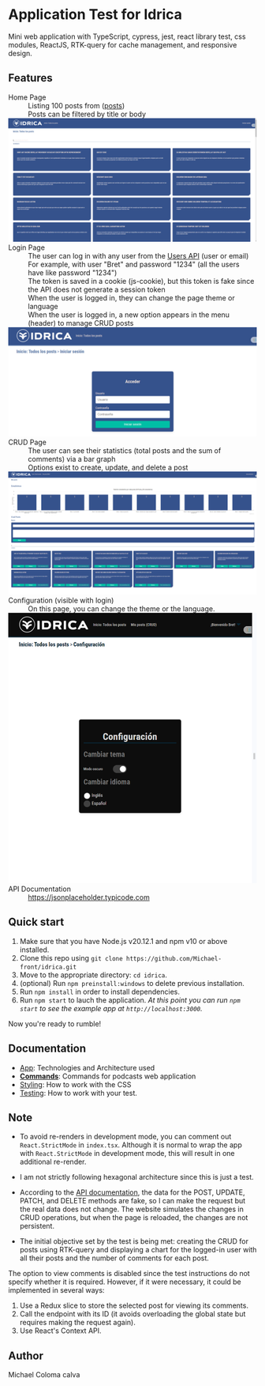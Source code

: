 # Application Test for Idrica

Mini web application with TypeScript, cypress, jest, react library test, css modules,  ReactJS, RTK-query for cache management, and responsive design.

## Features

<dl>
  <dt>Home Page</dt>
  <dd>Listing 100 posts from (<a href="https://jsonplaceholder.typicode.com/posts">posts</a>)</dd>
  <dd>Posts can be filtered by title or body</dd>

  <img src="docs\images\home.png" alt="Descripción de la imagen" />

  <dt>Login Page</dt>
  <dd>The user can log in with any user from the <a href="https://jsonplaceholder.typicode.com/users">Users API</a> (user or email)</dd>
  <dd>For example, with user "Bret" and password "1234" (all the users have like password "1234")</dd>
  <dd>The token is saved in a cookie (js-cookie), but this token is fake since the API does not generate a session token</dd>
  <dd>When the user is logged in, they can change the page theme or language</dd>
  <dd>When the user is logged in, a new option appears in the menu (header) to manage CRUD posts</dd>

  <img src="docs\images\login.png" alt="Descripción de la imagen" />

  <dt>CRUD Page</dt>
  <dd>The user can see their statistics (total posts and the sum of comments) via a bar graph</dd>
  <dd>Options exist to create, update, and delete a post</dd>

  <img src="docs\images\crud.png" alt="Descripción de la imagen" />

  <dt>Configuration (visible with login)</dt>
  <dd>On this page, you can change the theme or the language.</dd>

  <img src="docs\images\settings.png" alt="Descripción de la imagen"/>

  <dt>API Documentation</dt>
  <dd><a href="https://jsonplaceholder.typicode.com/">https://jsonplaceholder.typicode.com</a></dd>
</dl>




## Quick start

1.  Make sure that you have Node.js v20.12.1 and npm v10 or above installed.
2.  Clone this repo using `git clone https://github.com/Michael-front/idrica.git`
3.  Move to the appropriate directory: `cd idrica`.<br />
4.  (optional) Run `npm preinstall:windows`  to delete previous installation.<br />
5.  Run `npm install` in order to install dependencies.<br />
6.  Run `npm start` to lauch the application.
_At this point you can run `npm start` to see the example app at `http://localhost:3000`._

Now you're ready to rumble!


## Documentation
- [App](docs/app.md): Technologies and Architecture used
- [**Commands**](docs/commands.md): Commands for podcasts web application
- [Styling](docs/css.md): How to work with the CSS
- [Testing](docs/testing.md): How to work with your test.


## Note
- To avoid re-renders in development mode, you can comment out `React.StrictMode` in `index.tsx`. Although it is normal to wrap the app with `React.StrictMode` in development mode, this will result in one additional re-render.

- I am not strictly following hexagonal architecture since this is just a test.

- According to the [API documentation](https://jsonplaceholder.typicode.com), the data for the POST, UPDATE, PATCH, and DELETE methods are fake, so I can make the request but the real data does not change. The website simulates the changes in CRUD operations, but when the page is reloaded, the changes are not persistent.

- The initial objective set by the test is being met: creating the CRUD for posts using RTK-query and displaying a chart for the logged-in user with all their posts and the number of comments for each post.

The option to view comments is disabled since the test instructions do not specify whether it is required. However, if it were necessary, it could be implemented in several ways:

1. Use a Redux slice to store the selected post for viewing its comments.
2. Call the endpoint with its ID (it avoids overloading the global state but requires making the request again).
3. Use React's Context API.


## Author

Michael Coloma calva

